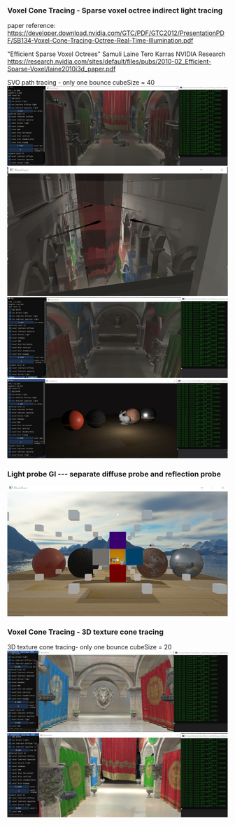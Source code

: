 ###  Voxel Cone Tracing - Sparse voxel octree indirect light tracing

paper reference:
https://developer.download.nvidia.com/GTC/PDF/GTC2012/PresentationPDF/SB134-Voxel-Cone-Tracing-Octree-Real-Time-Illumination.pdf

"Efficient Sparse Voxel Octrees"
Samuli Laine Tero Karras
NVIDIA Research
https://research.nvidia.com/sites/default/files/pubs/2010-02_Efficient-Sparse-Voxel/laine2010i3d_paper.pdf


SVO path tracing - only one bounce cubeSize = 40
![SVO path tracing](/results/svo_pathTracing2.png)
![SVO path tracing](/results/svo_pathTracing3.png)
![SVO path tracing](/results/svo_pathTracing5.png)
![SVO path tracing](/results/svo_pathTracing4.png)

### Light probe GI --- separate diffuse probe and reflection probe
![lightprobe_diffuse+specular](/results/lightprobe_diffuse+specular.png)

###  Voxel Cone Tracing - 3D texture cone tracing

3D texture cone tracing- only one bounce cubeSize = 20
![3Dtexture_coneTracing](/results/3Dtexture_coneTracing.png)
![3Dtexture_coneTracing](/results/3Dtexture_coneTracing1.png)

